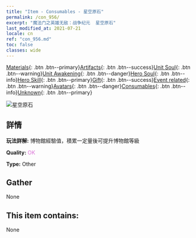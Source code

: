 ```yaml
---
title: "Item - Consumables - 星空原石"
permalink: /con_956/
excerpt: "魔法门之英雄无敌：战争纪元  星空原石"
last_modified_at: 2021-07-21
locale: cn
ref: "con_956.md"
toc: false
classes: wide
---
```

 [Materials](/ItemsCN/){: .btn .btn--primary}[Artifacts](/ItemsCN/Artifacts/){: .btn .btn--success}[Unit Soul](/ItemsCN/UnitSoul/){: .btn .btn--warning}[Unit Awakening](/ItemsCN/UnitAwakening/){: .btn .btn--danger}[Hero Soul](/ItemsCN/HeroSoul/){: .btn .btn--info}[Hero Skill](/ItemsCN/HeroSkill/){: .btn .btn--primary}[Gift](/ItemsCN/Gift/){: .btn .btn--success}[Event related](/ItemsCN/Events/){: .btn .btn--warning}[Avatars](/ItemsCN/Avatars/){: .btn .btn--danger}[Consumables](/ItemsCN/Consumables/){: .btn .btn--info}[Unknown](/ItemsCN/Unknown/){: .btn .btn--primary}

 ![星空原石](/images/t/i_40051.png)

## 詳情
 **玩法詳解:** 博物館經驗值，積累一定量後可提升博物館等級

 **Quality:** <span style="color: #DA70D6">OK</span>

 **Type:** Other

## Gather

  None

## This item contains:

  None

